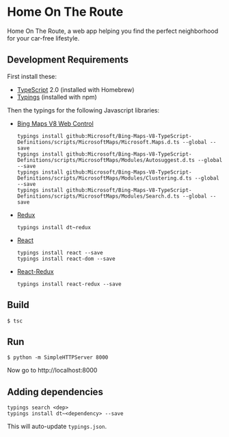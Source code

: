 # Home On The Route

Home On The Route, a web app helping you find the perfect neighborhood for your car-free lifestyle.

## Development Requirements

First install these:

* [TypeScript](https://www.typescriptlang.org/) 2.0 (installed with Homebrew)
* [Typings](https://github.com/typings/typings) (installed with npm)

Then the typings for the following Javascript libraries:

* [Bing Maps V8 Web Control](https://msdn.microsoft.com/en-us/library/mt712542.aspx)

    ````
    typings install github:Microsoft/Bing-Maps-V8-TypeScript-Definitions/scripts/MicrosoftMaps/Microsoft.Maps.d.ts --global --save
    typings install github:Microsoft/Bing-Maps-V8-TypeScript-Definitions/scripts/MicrosoftMaps/Modules/Autosuggest.d.ts --global --save
    typings install github:Microsoft/Bing-Maps-V8-TypeScript-Definitions/scripts/MicrosoftMaps/Modules/Clustering.d.ts --global --save
    typings install github:Microsoft/Bing-Maps-V8-TypeScript-Definitions/scripts/MicrosoftMaps/Modules/Search.d.ts --global --save
    ````

* [Redux](https://github.com/reactjs/redux)

    ````
    typings install dt~redux
    ````


* [React](https://facebook.github.io/react)

    ````
    typings install react --save
    typings install react-dom --save
    ````

* [React-Redux](https://github.com/reactjs/react-redux)

    ````
    typings install react-redux --save
    ````

## Build

````
$ tsc
````

## Run

````
$ python -m SimpleHTTPServer 8000
````

Now go to http://localhost:8000

## Adding dependencies

````
typings search <dep>
typings install dt~<dependency> --save
````

This will auto-update `typings.json`.
